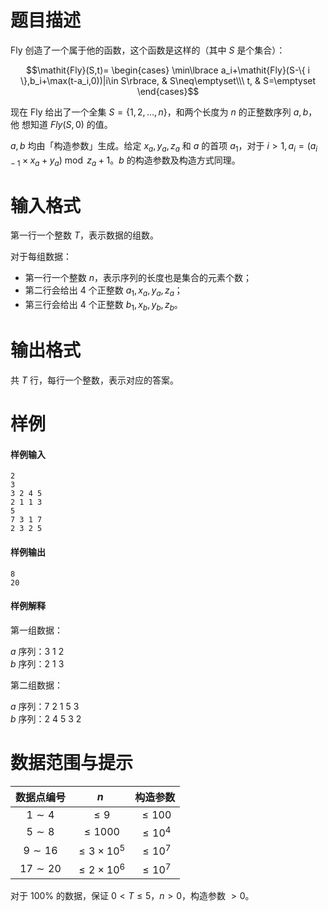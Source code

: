 
# 题目描述

Fly 创造了一个属于他的函数，这个函数是这样的（其中 $S$ 是个集合）：

$$\mathit{Fly}(S,t)=
\begin{cases}
\min\lbrace a_i+\mathit{Fly}(S-\{ i \},b_i+\max(t-a_i,0))|i\in S\rbrace, & S\neq\emptyset\\\
t, & S=\emptyset
\end{cases}$$

现在 Fly 给出了一个全集 $S=\{1,2,\dots ,n\}$，和两个长度为 $n$ 的正整数序列 $a,b$，他
想知道 $\mathit{Fly}(S,0)$ 的值。

$a,b$ 均由「构造参数」生成。给定 $x_a,y_a,z_a$ 和 $a$ 的首项 $a_1$，对于 $i>1, a_i=(a_{i-1}\times x_a+y_a)\bmod z_a+1$。$b$ 的构造参数及构造方式同理。


# 输入格式

第一行一个整数 $T$，表示数据的组数。

对于每组数据：

* 第一行一个整数 $n$，表示序列的长度也是集合的元素个数；
* 第二行会给出 $4$ 个正整数 $a_1,x_a,y_a,z_a$；
* 第三行会给出 $4$ 个正整数 $b_1,x_b,y_b,z_b$。

# 输出格式

共 $T$ 行，每行一个整数，表示对应的答案。

# 样例

#### 样例输入
```plain
2
3
3 2 4 5
2 1 1 3
5
7 3 1 7
2 3 2 5
```
#### 样例输出
```plain
8
20
```
#### 样例解释
第一组数据：

$a$ 序列：3 1 2  
$b$ 序列：2 1 3

第二组数据：

$a$ 序列：7 2 1 5 3  
$b$ 序列：2 4 5 3 2


# 数据范围与提示

|数据点编号|$n$|构造参数|
|:-:|:-:|:-:|
|$1\sim 4$|$\leq 9$|$\leq 100$|
|$5\sim 8$|$\leq 1000$|$\leq 10^4$|
|$9\sim 16$|$\leq 3\times 10^5$|$\leq 10^7$|
|$17\sim 20$|$\leq 2\times 10^6$|$\leq 10^7$|
对于 $100\%$ 的数据，保证 $0<T\leq 5$，$n>0$，构造参数 $>0$。

